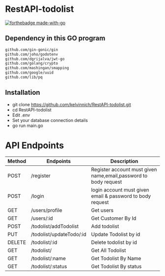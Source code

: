 # RestAPI-todolist
[![forthebadge made-with-go](http://ForTheBadge.com/images/badges/made-with-go.svg)](https://go.dev/)

## Dependency in this GO program
```sh
github.com/gin-gonic/gin
github.com/joho/godotenv
github.com/dgrijalva/jwt-go
github.com/golang/crypto
github.com/mashingan/smapping
github.com/google/uuid
github.com/lib/pq
```

## Installation

* git clone https://github.com/kelvinnich/RestAPI-todolist.git
* cd RestAPI-todolist
* Edit .env
* Set your database connection details
* go run main.go
 
# API Endpoints

| Method | Endpoints |    Description     |
| ------ | ------ | ------- |
| POST | /register | Register account must given name,email,password to body request
| POST | /login | login account must given email & password to body request
| GET | /users/profile | Get users
| GET |  /users/:id | Get Customer By Id
| POST | /todolist/addTodolist | Add todolist
| PUT | /todolist/updateTodo/:id | Update Todolist by id
| DELETE | /todolist/:id | Delete todolist by id
| GET | /todolist/ | Get All Todolist
| GET | /todolist/:name | Get Todolist By Name
| GET | /todolist/:status | Get Todolist By status
